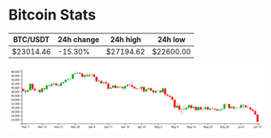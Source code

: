 # Bitcoin Stats

BTC/USDT|24h change|24h high|24h low|
|---|---|---|---|
|$23014.46|-15.30%|$27194.62|$22600.00|

<img src="./chart.svg">
